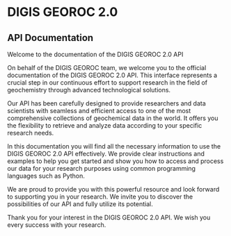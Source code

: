 # DIGIS GEOROC 2.0 
## API Documentation

Welcome to the documentation of the DIGIS GEOROC 2.0 API

On behalf of the DIGIS GEOROC team, we welcome you to the official documentation of the DIGIS GEOROC 2.0 API. This 
interface represents a crucial step in our continuous effort to support research in the field of geochemistry through 
advanced technological solutions.

Our API has been carefully designed to provide researchers and data scientists with seamless and efficient access to 
one of the most comprehensive collections of geochemical data in the world. It offers you the flexibility to retrieve 
and analyze data according to your specific research needs.

In this documentation you will find all the necessary information to use the DIGIS GEOROC 2.0 API effectively. We 
provide clear instructions and examples to help you get started and show you how to access and process our data for 
your research purposes using common programming languages such as Python.

We are proud to provide you with this powerful resource and look forward to supporting you in your research. We invite 
you to discover the possibilities of our API and fully utilize its potential.

Thank you for your interest in the DIGIS GEOROC 2.0 API. We wish you every success with your research.

```{tableofcontents}
```
